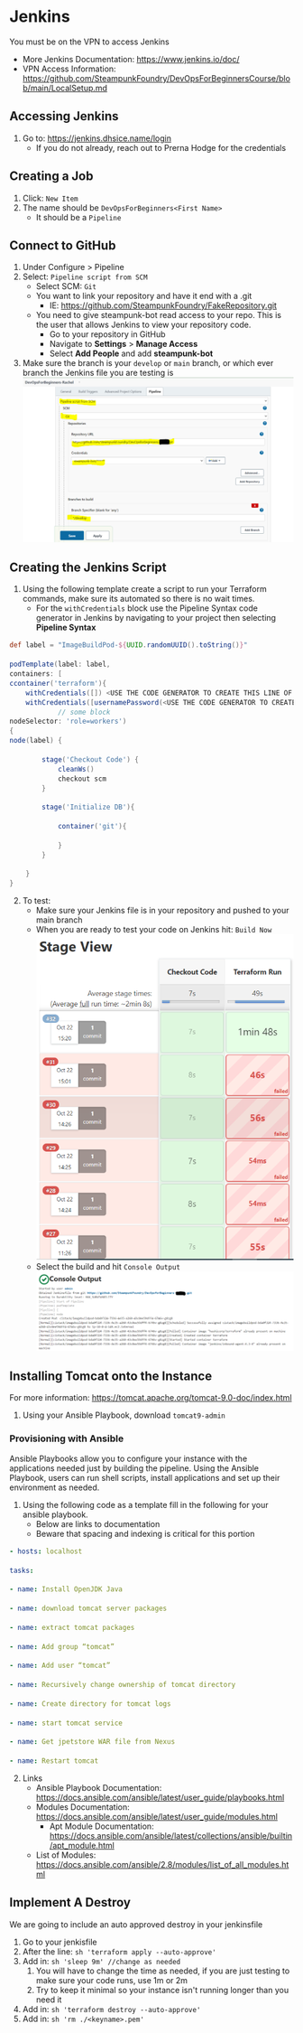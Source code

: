 # Jenkins

You must be on the VPN to access Jenkins
+ More Jenkins Documentation: https://www.jenkins.io/doc/
+ VPN Access Information: https://github.com/SteampunkFoundry/DevOpsForBeginnersCourse/blob/main/LocalSetup.md

## Accessing Jenkins

1. Go to: https://jenkins.dhsice.name/login
   + If you do not already, reach out to Prerna Hodge for the credentials

## Creating a Job

1. Click: `New Item`
2. The name should be `DevOpsForBeginners<First Name>`
   + It should be a `Pipeline`
    
## Connect to GitHub

1. Under Configure > Pipeline
2. Select: `Pipeline script from SCM`
   + Select SCM: `Git`
   + You want to link your repository and have it end with a .git
      + IE: https://github.com/SteampunkFoundry/FakeRepository.git
   + You need to give steampunk-bot read access to your repo. This is the user that allows Jenkins to view your 
     repository code. 
        - Go to your repository in GitHub
        - Navigate to **Settings** > **Manage Access**
        - Select **Add People** and add **steampunk-bot**
3. Make sure the branch is your `develop` or `main` branch, or which ever branch the Jenkins file you are testing is
   ![Configure](https://github.com/SteampunkFoundry/DevOpsForBeginnersCourse/blob/main/imgs/PipelineSetup_jenkins.PNG)

## Creating the Jenkins Script

1. Using the following template create a script to run your Terraform commands, make sure its automated so there is no wait times.
   + For the `withCredentials` block use the Pipeline Syntax code generator in Jenkins by navigating to your project
     then selecting **Pipeline Syntax** 
    
```groovy
def label = "ImageBuildPod-${UUID.randomUUID().toString()}"

podTemplate(label: label,
containers: [
ccontainer('terraform'){
    withCredentials([]) <USE THE CODE GENERATOR TO CREATE THIS LINE OF CODE WITH KEY CREDITIALS>
    withCredentials([usernamePassword(<USE THE CODE GENERATOR TO CREATE AWS ACCESS WITH JEFFAWS>) {
            // some block
nodeSelector: 'role=workers')
{
node(label) {

        stage('Checkout Code') {
            cleanWs()
            checkout scm
        }

        stage('Initialize DB'){

            container('git'){

            }
        }

    }
}
```
2. To test:
   + Make sure your Jenkins file is in your repository and pushed to your main branch
   + When you are ready to test your code on Jenkins hit: `Build Now`
     ![Builds](https://github.com/SteampunkFoundry/DevOpsForBeginnersCourse/blob/main/imgs/Builds_jenkins.PNG)
   + Select the build and hit `Console Output`
     ![Output](https://github.com/SteampunkFoundry/DevOpsForBeginnersCourse/blob/main/imgs/ConsoleOutput_jenkins.PNG)

## Installing Tomcat onto the Instance

For more information: https://tomcat.apache.org/tomcat-9.0-doc/index.html
1. Using your Ansible Playbook, download `tomcat9-admin`

### Provisioning with Ansible

Ansible Playbooks allow you to configure your instance with the applications needed just by building the pipeline. Using the Ansible Playbook, users can run shell scripts, install applications and set up their environment as needed.
1. Using the following code as a template fill in the following for your ansible playbook.
   + Below are links to documentation
   + Beware that spacing and indexing is critical for this portion
    
```yaml
- hosts: localhost

tasks:

- name: Install OpenJDK Java

- name: download tomcat server packages

- name: extract tomcat packages

- name: Add group “tomcat”

- name: Add user “tomcat”

- name: Recursively change ownership of tomcat directory

- name: Create directory for tomcat logs

- name: start tomcat service
  
- name: Get jpetstore WAR file from Nexus 
  
- name: Restart tomcat

```
2. Links
   + Ansible Playbook Documentation: https://docs.ansible.com/ansible/latest/user_guide/playbooks.html
   + Modules Documentation: https://docs.ansible.com/ansible/latest/user_guide/modules.html
       + Apt Module Documentation: https://docs.ansible.com/ansible/latest/collections/ansible/builtin/apt_module.html
   + List of Modules: https://docs.ansible.com/ansible/2.8/modules/list_of_all_modules.html


## Implement A Destroy

We are going to include an auto approved destroy in your jenkinsfile
1. Go to your jenkisfile
2. After the line: `sh 'terraform apply --auto-approve'`
3. Add in: `sh 'sleep 9m' //change as needed`
   1. You will have to change the time as needed, if you are just testing to make sure your code runs, use 1m or 2m
   2. Try to keep it minimal so your instance isn't running longer than you need it
4. Add in: `sh 'terraform destroy --auto-approve'`
5. Add in: `sh 'rm ./<keyname>.pem'`
